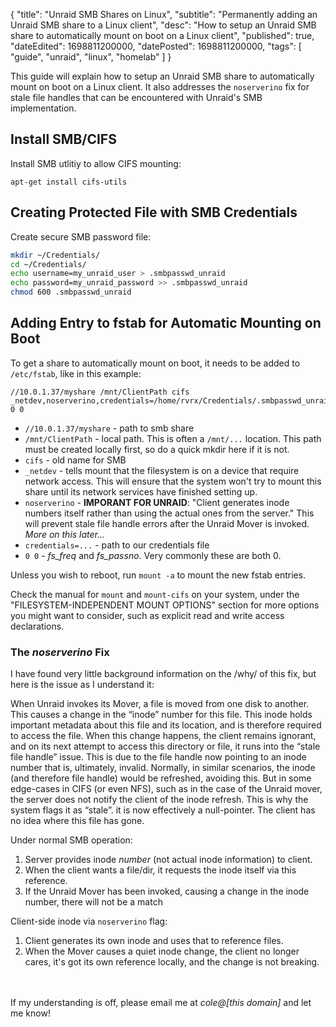 {
  "title": "Unraid SMB Shares on Linux",
  "subtitle": "Permanently adding an Unraid SMB share to a Linux client",
  "desc": "How to setup an Unraid SMB share to automatically mount on boot on a Linux client",
  "published": true,
  "dateEdited": 1698811200000,
  "datePosted": 1698811200000,
  "tags": [ "guide", "unraid", "linux", "homelab" ]
}
<!--# START POST #-->

This guide will explain how to setup an Unraid SMB share to automatically mount on boot on a Linux client. It also addresses the `noserverino` fix for stale file handles that can be encountered with Unraid's SMB implementation.

## Install SMB/CIFS
Install SMB utlitiy to allow CIFS mounting: 
```
apt-get install cifs-utils
```

## Creating Protected File with SMB Credentials
Create secure SMB password file:
```bash
mkdir ~/Credentials/
cd ~/Credentials/
echo username=my_unraid_user > .smbpasswd_unraid
echo password=my_unraid_password >> .smbpasswd_unraid
chmod 600 .smbpasswd_unraid
```

## Adding Entry to fstab for Automatic Mounting on Boot
To get a share to automatically mount on boot, it needs to be added to `/etc/fstab`, like in this example:
```
//10.0.1.37/myshare /mnt/ClientPath cifs _netdev,noserverino,credentials=/home/rvrx/Credentials/.smbpasswd_unraid 0 0
```
* `//10.0.1.37/myshare` - path to smb share
* `/mnt/ClientPath` - local path. This is often a `/mnt/...` location. This path must be created locally first, so do a quick mkdir here if it is not.
* `cifs` - old name for SMB
* `_netdev` - tells mount that the filesystem is on a device that require network access. This will ensure that the system won't try to mount this share until its network services have finished setting up.
* `noserverino` - **IMPORANT FOR UNRAID**: "Client generates inode numbers itself rather than using the actual ones from the server." This will prevent stale file handle errors after the Unraid Mover is invoked. *More on this later...*
* `credentials=...` - path to our credentials file
* `0 0` - *fs_freq* and *fs_passno*. Very commonly these are both 0.


Unless you wish to reboot, run `mount -a` to mount the new fstab entries.

Check the manual for `mount` and `mount-cifs` on your system, under the "FILESYSTEM-INDEPENDENT MOUNT OPTIONS" section for more options you might want to consider, such as explicit read and write access declarations.


### The *noserverino* Fix
I have found very little background information on the /why/ of this fix, but here is the issue as I understand it:

When Unraid invokes its Mover, a file is moved from one disk to another. This causes a change in the “inode” number for this file. This inode holds important metadata about this file and its location, and is therefore required to access the file. When this change happens, the client remains ignorant, and on its next attempt to access this directory or file, it runs into the “stale file handle” issue. This is due to the file handle now pointing to an inode number that is, ultimately, invalid. Normally, in similar scenarios, the inode (and therefore file handle) would be refreshed, avoiding this. But in some edge-cases in CIFS (or even NFS), such as in the case of the Unraid mover, the server does not notify the client of the inode refresh. This is why the system flags it as “stale”. it is now effectively a null-pointer. The client has no idea where this file has gone.

Under normal SMB operation:
1. Server provides inode *number* (not actual inode information) to client.
2. When the client wants a file/dir, it requests the inode itself via this reference.
3. If the Unraid Mover has been invoked, causing a change in the inode number, there will not be a match


Client-side inode via `noserverino` flag:
1. Client generates its own inode and uses that to reference files.
2. When the Mover causes a quiet inode change, the client no longer cares, it's got its own reference locally, and the change is not breaking.

\
\
If my understanding is off, please email me at *cole@[this domain]* and let me know!